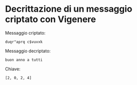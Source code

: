 # Decrittazione di un messaggio criptato con Vigenere

Messaggio criptato:
```
duqr"aprq c$vuvxk
```
Messaggio decriptato:
```
buon anno a tutti
```
Chiave:
```
[2, 0, 2, 4]
```
